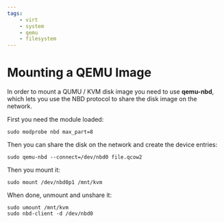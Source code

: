 ```yaml
---
tags:
    - virt
    - system
    - qemu
    - filesystem
---
```


# Mounting a QEMU Image

In order to mount a QUMU / KVM disk image you need to use **qemu-nbd**, which lets you use the NBD protocol to share the disk image on the network.

First you need the module loaded:

    sudo modprobe nbd max_part=8

Then you can share the disk on the network and create the device entries:

    sudo qemu-nbd --connect=/dev/nbd0 file.qcow2

Then you mount it:

    sudo mount /dev/nbd0p1 /mnt/kvm

When done, unmount and unshare it:

    sudo umount /mnt/kvm
    sudo nbd-client -d /dev/nbd0